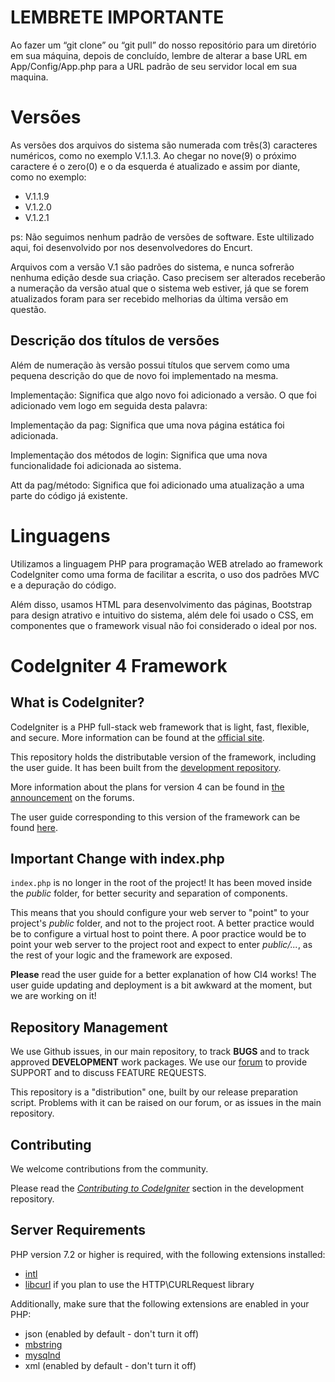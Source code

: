 # LEMBRETE IMPORTANTE 

Ao fazer um “git clone” ou “git pull” do nosso repositório para um diretório em sua máquina, depois de concluído, lembre de alterar a base URL em App/Config/App.php para a URL padrão de seu servidor local em sua maquina.

# Versões

As versões dos arquivos do sistema são numerada com três(3) caracteres numéricos, como no exemplo V.1.1.3. Ao chegar no nove(9) o próximo caractere é o zero(0) e o da esquerda é atualizado e assim por diante, como no exemplo:

- V.1.1.9
- V.1.2.0
- V.1.2.1


ps: Não seguimos nenhum padrão de versões de software. Este ultilizado aqui, foi desenvolvido por nos desenvolvedores do Encurt.

Arquivos com a versão V.1 são padrões do sistema, e nunca sofrerão nenhuma edição desde sua criação. Caso precisem ser alterados receberão a numeração da versão atual que o sistema web estiver, já que se forem atualizados foram para ser recebido melhorias da última versão em questão.

## Descrição dos títulos de versões
 
Além de numeração às versão possui títulos que servem como uma pequena descrição do que de novo foi implementado na mesma.

Implementação: Significa que algo novo foi adicionado a versão. O que foi adicionado vem logo em seguida desta palavra:
 
Implementação da pag: Significa que uma nova página estática foi adicionada.

Implementação dos métodos de login: Significa que uma nova funcionalidade foi adicionada ao sistema.

Att da pag/método: Significa que foi adicionado uma atualização a uma parte do código já existente.

# Linguagens 

Utilizamos a linguagem PHP para programação WEB atrelado ao framework CodeIgniter como uma forma de facilitar a escrita, o uso dos padrões MVC  e a depuração do código. 

Além disso, usamos HTML para desenvolvimento das páginas, Bootstrap para design atrativo e intuitivo do sistema, além dele foi usado o CSS,  em componentes que o framework visual não foi considerado o ideal por nos.


# CodeIgniter 4 Framework

## What is CodeIgniter?

CodeIgniter is a PHP full-stack web framework that is light, fast, flexible, and secure. 
More information can be found at the [official site](http://codeigniter.com).

This repository holds the distributable version of the framework,
including the user guide. It has been built from the 
[development repository](https://github.com/codeigniter4/CodeIgniter4).

More information about the plans for version 4 can be found in [the announcement](http://forum.codeigniter.com/thread-62615.html) on the forums.

The user guide corresponding to this version of the framework can be found
[here](https://codeigniter4.github.io/userguide/). 


## Important Change with index.php

`index.php` is no longer in the root of the project! It has been moved inside the *public* folder,
for better security and separation of components.

This means that you should configure your web server to "point" to your project's *public* folder, and
not to the project root. A better practice would be to configure a virtual host to point there. A poor practice would be to point your web server to the project root and expect to enter *public/...*, as the rest of your logic and the
framework are exposed.

**Please** read the user guide for a better explanation of how CI4 works!
The user guide updating and deployment is a bit awkward at the moment, but we are working on it!

## Repository Management

We use Github issues, in our main repository, to track **BUGS** and to track approved **DEVELOPMENT** work packages.
We use our [forum](http://forum.codeigniter.com) to provide SUPPORT and to discuss
FEATURE REQUESTS.

This repository is a "distribution" one, built by our release preparation script. 
Problems with it can be raised on our forum, or as issues in the main repository.

## Contributing

We welcome contributions from the community.

Please read the [*Contributing to CodeIgniter*](https://github.com/codeigniter4/CodeIgniter4/blob/develop/contributing.md) section in the development repository.

## Server Requirements

PHP version 7.2 or higher is required, with the following extensions installed: 

- [intl](http://php.net/manual/en/intl.requirements.php)
- [libcurl](http://php.net/manual/en/curl.requirements.php) if you plan to use the HTTP\CURLRequest library

Additionally, make sure that the following extensions are enabled in your PHP:

- json (enabled by default - don't turn it off)
- [mbstring](http://php.net/manual/en/mbstring.installation.php)
- [mysqlnd](http://php.net/manual/en/mysqlnd.install.php)
- xml (enabled by default - don't turn it off)
